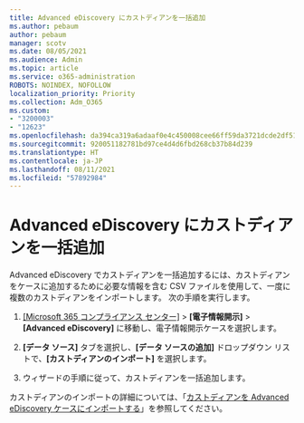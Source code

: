 ```yaml
---
title: Advanced eDiscovery にカストディアンを一括追加
ms.author: pebaum
author: pebaum
manager: scotv
ms.date: 08/05/2021
ms.audience: Admin
ms.topic: article
ms.service: o365-administration
ROBOTS: NOINDEX, NOFOLLOW
localization_priority: Priority
ms.collection: Adm_O365
ms.custom:
- "3200003"
- "12623"
ms.openlocfilehash: da394ca319a6adaaf0e4c450008cee66ff59da3721dcde2df515a6140095b61a
ms.sourcegitcommit: 920051182781bd97ce4d4d6fbd268cb37b84d239
ms.translationtype: HT
ms.contentlocale: ja-JP
ms.lasthandoff: 08/11/2021
ms.locfileid: "57892984"
---
```

# <a name="bulk-add-custodians-in-advanced-ediscovery"></a>Advanced eDiscovery にカストディアンを一括追加

 Advanced eDiscovery でカストディアンを一括追加するには、カストディアンをケースに追加するために必要な情報を含む CSV ファイルを使用して、一度に複数のカストディアンをインポートします。 次の手順を実行します。

1. [[Microsoft 365 コンプライアンス センター]](https://compliance.microsoft.com/) > **[電子情報開示]** > **[Advanced eDiscovery]** に移動し、電子情報開示ケースを選択します。

1. **[データ ソース]** タブを選択し、**[データ ソースの追加]** ドロップダウン リストで、**[カストディアンのインポート]** を選択します。

1. ウィザードの手順に従って、カストディアンを一括追加します。

カストディアンのインポートの詳細については、「[カストディアンを Advanced eDiscovery ケースにインポートする](https://docs.microsoft.com/microsoft-365/compliance/bulk-add-custodians)」を参照してください。

